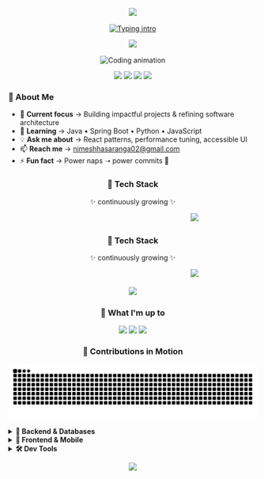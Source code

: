 <!-- ====== Animated Wave Header ====== -->
<p align="center">
  <img src="https://capsule-render.vercel.app/api?type=waving&height=230&color=0:6A11CB,100:2575FC&text=Nimesh%20Hasaranga&fontAlign=50&fontAlignY=40&fontColor=ffffff&desc=Passionate%20Developer%20from%20Sri%20Lanka%20🇱🇰&descAlign=50&descAlignY=70" />
</p>

<!-- ====== Typing Intro ====== -->
<p align="center">
  <a href="https://git.io/typing-svg">
    <img src="https://readme-typing-svg.demolab.com?font=Fira+Code&weight=700&size=22&pause=1000&center=true&vCenter=true&width=900&lines=Crafting+clean+code+%26+delightful+UX;Java+%7C+Spring+Boot+%7C+React+%7C+Android;Always+learning%3A+Java%2C+Spring+Boot%2C+Python%2C+JavaScript" alt="Typing intro" />
  </a>
</p>

<!-- ====== Motion Divider ====== -->
<p align="center">
  <img src="https://capsule-render.vercel.app/api?type=rect&color=0:2575FC,100:6A11CB&height=6&section=header&reversal=true"/>
</p>

<!-- ====== Cinematic Hero (looping code GIF) ====== -->
<p align="center">
  <img src="https://media.giphy.com/media/qgQUggAC3Pfv687qPC/giphy.gif" width="720" alt="Coding animation"/>
</p>

<!-- ====== Quick Badges ====== -->
<p align="center">
  <img src="https://komarev.com/ghpvc/?username=nimeshhasaranga&label=Profile%20Views&color=2575FC&style=for-the-badge" />
  <a href="mailto:nimeshhasaranga02@gmail.com"><img src="https://img.shields.io/badge/Email-Contact-6A11CB?style=for-the-badge&logo=gmail&logoColor=white" /></a>
  <a href="https://linkedin.com/in/nimesh-hasaranga" target="_blank"><img src="https://img.shields.io/badge/LinkedIn-Connect-0A66C2?style=for-the-badge&logo=linkedin&logoColor=white" /></a>
  <a href="https://instagram.com/_nimesh_hasaranga" target="_blank"><img src="https://img.shields.io/badge/Instagram-@_nimesh_hasaranga-E4405F?style=for-the-badge&logo=instagram&logoColor=white" /></a>
</p>

<!-- ====== About Me ====== -->
### 🌟 About Me

- 🔭 **Current focus** → Building impactful projects & refining software architecture  
- 🌱 **Learning** → Java • Spring Boot • Python • JavaScript  
- 💡 **Ask me about** → React patterns, performance tuning, accessible UI  
- 📫 **Reach me** → [nimeshhasaranga02@gmail.com](mailto:nimeshhasaranga02@gmail.com)  
- ⚡ **Fun fact** → Power naps ➝ power commits 🚀  

<!-- ====== Tech Stack ====== -->
<h3 align="center">🚀 Tech Stack</h3>
<p align="center">✨ continuously growing ✨</p>
<marquee direction="left" scrollamount="7" behavior="scroll">
  <img src="https://skillicons.dev/icons?i=java,spring,python,js,ts,react,nodejs,express,html,css,tailwind,androidstudio,kotlin,c,cpp,git,linux,mysql,postgresql,mongodb,oracle" height="48" />
</marquee>
<!-- ====== Animated Tech Carousel (Marquee) ====== -->
<h3 align="center">🚀 Tech Stack</h3>
<p align="center">✨ continuously growing ✨</p>
<marquee direction="left" scrollamount="7" behavior="scroll">
  <img src="https://skillicons.dev/icons?i=java,spring,python,js,ts,react,nodejs,express,html,css,tailwind,androidstudio,kotlin,c,cpp,git,linux,mysql,postgresql,mongodb,oracle" height="48" />
</marquee>

<!-- ====== Animated Gradient Separator ====== -->
<p align="center">
  <img src="https://capsule-render.vercel.app/api?type=rect&color=0:6A11CB,100:2575FC&height=6&section=footer&reversal=true"/>
</p>

<!-- ====== Animated Timeline Badges (no charts) ====== -->
<h3 align="center">🧭 What I'm up to</h3>
<p align="center">
  <img src="https://img.shields.io/badge/Building-Hotel%20Management%20System-2575FC?style=for-the-badge" />
  <img src="https://img.shields.io/badge/Exploring-Clean%20Architecture-6A11CB?style=for-the-badge" />
  <img src="https://img.shields.io/badge/Practicing-Design%20Systems-9333EA?style=for-the-badge" />
</p>

<!-- ====== Contribution Snake (kept; no other charts) ====== -->
<h3 align="center">🐍 Contributions in Motion</h3>
<p align="center">
  <picture>
    <source media="(prefers-color-scheme: dark)" srcset="https://raw.githubusercontent.com/nimeshhasaranga/nimeshhasaranga/output/github-contribution-grid-snake-dark.svg">
    <img alt="snake animation" src="https://raw.githubusercontent.com/nimeshhasaranga/nimeshhasaranga/output/github-contribution-grid-snake.svg">
  </picture>
</p>

<!-- ====== Collapsible Sections (Animated details) ====== -->
<details>
  <summary><b>🧱 Backend & Databases</b></summary>

  - Java • Spring Boot (REST, Security, JPA)  
  - Node.js • Express  
  - SQL (MySQL, PostgreSQL, Oracle) • NoSQL (MongoDB)  
  - Auth • JWT • Caching • Pagination
</details>

<details>
  <summary><b>🎨 Frontend & Mobile</b></summary>

  - React (Hooks, Context, patterns)  
  - Tailwind CSS • Accessibility • Animations  
  - Android (Kotlin/Java) • XML UI
</details>

<details>
  <summary><b>🛠 Dev Tools</b></summary>

  - Git & GitHub • Linux • CLI  
  - VS Code • Android Studio • Basics of CI/CD
</details>

<!-- ====== Animated Footer Wave ====== -->
<p align="center">
  <img src="https://capsule-render.vercel.app/api?type=waving&height=120&color=0:2575FC,100:6A11CB&section=footer" />
</p>
